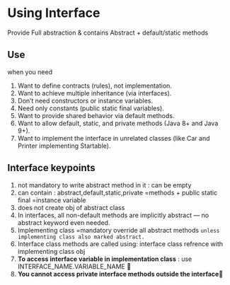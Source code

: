 # Using Interface

Provide Full abstraction & contains Abstract + default/static methods

## Use

when you need

1. Want to define contracts (rules), not implementation.
2. Want to achieve multiple inheritance (via interfaces).
3. Don’t need constructors or instance variables.
4. Need only constants (public static final variables).
5. Want to provide shared behavior via default methods.
6. Want to allow default, static, and private methods (Java 8+ and Java 9+).
7. Want to implement the interface in unrelated classes (like Car and Printer implementing Startable).

## Interface keypoints

1. not mandatory to write abstract method in it : can be empty
2. can contain : abstract,default,static,private =methods + public static final =instance variable
3. does not create obj of abstract class
4. In interfaces, all non-default methods are implicitly abstract — no abstract keyword even needed.
5. Implementing class =mandatory override all abstract methods `unless implementing class also marked abstract.`
6. Interface class methods are called using: interface class refrence with implementing class obj
7. **To access interface variable in implementation class** : use INTERFACE_NAME.VARIABLE_NAME 🌟
8. **You cannot access private interface methods outside the interface**🌟
